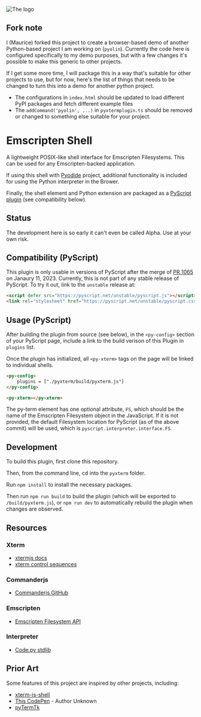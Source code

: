 ![The logo](logo_full.png)

## Fork note

I (Maurice) forked this project to create a browser-based demo of another Python-based project I am working on (`pyolin`).
Currently the code here is configured specifically to my demo purposes, but with a few changes it's possible to make this
generic to other projects.

If I get some more time, I will package this in a way that's suitable for other projects to use, but for now, here's the
list of things that needs to be changed to turn this into a demo for another python project.

* The configurations in `index.html` should be updated to load different PyPI packages and fetch different example files
* The `addCommand('pyolin', ...)` in `pyxtermplugin.ts` should be removed or changed to something else suitable for your
  project.

# Emscripten Shell

A lightweight POSIX-like shell interface for Emscripten Filesystems. This can be used for any Emscripten-backed application.

If using this shell with [Pyodide](https://github.com/pyodide/pyodide) project, additional functionality is included for using the Python interpreter in the Brower.

Finally, the shell element and Python extension are packaged as a [PyScript](https://github.com/pyscript/pyscript) [plugin](https://docs.pyscript.net/unstable/guides/custom-plugins.html) (see compatibility below).

## Status

The development here is so early it can't even be called Alpha. Use at your own risk.

## Compatibility (PyScript)

This plugin is only usable in versions of PyScript after the merge of [PR 1065](https://github.com/pyscript/pyscript/pull/1065) on Janaury 11, 2023. Currently, this is not part of any stable release of PyScript. To try it out, link to the `unstable` release at:

```html
<script defer src="https://pyscript.net/unstable/pyscript.js"></script>
<link rel="stylesheet" href="https://pyscript.net/unstable/pyscript.css">
```

## Usage (PyScript)

After building the plugin from source (see below), in the `<py-config>` section of your PyScript page, include a link to the build verison of this Plugin in `plugins` list.

Once the plugin has initialized, all `<py-xterm>` tags on the page will be linked to individual shells.

```html
<py-config>
    plugins = ["./pyxterm/build/pyxterm.js"]
</py-config>

<py-xterm></py-xterm>
```

The py-term element has one optional attribute, `FS`, which should be the name of the Emscripten Filesystem object in the JavaScript. If it is not provided, the default Filesystem location for PyScript (as of the above commit) will be used, which is `pyscript.interpreter.interface.FS`.

## Development

To build this plugin, first clone this repository. 

Then, from the command line, cd into the `pyxterm` folder. 

Run `npm install` to install the necessary packages.

Then run `npm run build` to build the plugin (which will be exported to `/build/pyxterm.js`), or `npm run dev` to automatically rebuild the plugin when changes are observed.

## Resources

### Xterm

- [xtermjs docs](http://xtermjs.org/docs/)
- [xterm control sequences](https://www.xfree86.org/current/ctlseqs.html)

### Commanderjs

- [Commanderjs GitHub](https://github.com/tj/commander.js#automated-help)

### Emscripten

- [Emscripten Filesystem API](https://emscripten.org/docs/api_reference/Filesystem-API.html)

### Interpreter

- [Code.py stdlib](https://github.com/python/cpython/blob/main/Lib/code.py)

## Prior Art

Some features of this project are inspired by other projects, including:

- [xterm-js-shell](https://github.com/RangerMauve/xterm-js-shell/blob/master/index.js)
- [This CodePen](https://codepen.io/iiiiiiiiiiiiiiiiiiiiii/pen/LYRjybP) - Author Unknown
- [pyTermTk](https://github.com/ceccopierangiolieugenio/pyTermTk)